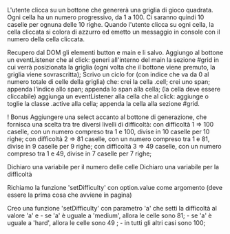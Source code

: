 L'utente clicca su un bottone che genererà una griglia di gioco quadrata. Ogni cella ha un numero progressivo, da 1 a 100. Ci saranno quindi 10 caselle per ognuna delle 10 righe. Quando l'utente clicca su ogni cella, la cella cliccata si colora di azzurro ed emetto un messaggio in console con il numero della cella cliccata.

Recupero dal DOM gli elementi button e main e li salvo.
Aggiungo al bottone un eventListener che al click:
    generi all'interno del main la sezione #grid in cui verrà posizionata la griglia (ogni volta che il bottone viene premuto, la griglia viene sovrascritta);
    Scrivo un ciclo for (con indice che va da 0 al numero totale di celle della griglia) che:
        crei la cella .cell;
        crei uno span;
        appenda l'indice allo span; 
        appenda lo span alla cella;
        (la cella deve essere cliccabile)
        aggiunga un eventListener alla cella che al click:
            aggiunge o toglie la classe .active alla cella; 
        appenda la cella alla sezione #grid.



! Bonus
Aggiungere una select accanto al bottone di generazione, che fornisca una scelta tra tre diversi livelli di difficoltà:
con difficoltà 1 => 100 caselle, con un numero compreso tra 1 e 100, divise in 10 caselle per 10 righe;
con difficoltà 2 => 81 caselle, con un numero compreso tra 1 e 81, divise in 9 caselle per 9 righe;
con difficoltà 3 => 49 caselle, con un numero compreso tra 1 e 49, divise in 7 caselle per 7 righe;

Dichiaro una variabile per il numero delle celle
Dichiaro una variabile per la difficoltà

Richiamo la funzione 'setDifficulty' con option.value come argomento (deve essere la prima cosa che avviene in pagina)

Creo una funzione 'setDifficulty' con parametro 'a' che setti la difficoltà al valore 'a' e
    - se 'a' è uguale a 'medium', allora le celle sono 81;
    - se 'a' è uguale a 'hard', allora le celle sono 49 ;
    - in tutti gli altri casi sono 100;